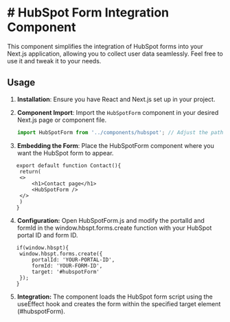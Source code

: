 # # HubSpot Form Integration Component

This component simplifies the integration of HubSpot forms into your Next.js application, allowing you to collect user data seamlessly. Feel free to use it and tweak it to your needs.

## Usage

1. **Installation**: Ensure you have React and Next.js set up in your project.

2. **Component Import**: Import the `HubSpotForm` component in your desired Next.js page or component file.

   ```javascript
   import HubSpotForm from '../components/hubspot'; // Adjust the path as needed
   
3. **Embedding the Form**: Place the HubSpotForm component where you want the HubSpot form to appear.
```
   export default function Contact(){
   	return(
   	<>
   		<h1>Contact page</h1>
   		<HubSpotForm />
   	</>
   	)
   }
```

4. **Configuration:** Open HubSpotForm.js and modify the portalId and formId in the window.hbspt.forms.create function with your HubSpot portal ID and form ID.
```
   if(window.hbspt){
   	window.hbspt.forms.create({
   		portalId: 'YOUR-PORTAL-ID',
   		formId: 'YOUR-FORM-ID',
   		target: '#hubspotForm'
   	});
   }
```

5. **Integration:** The component loads the HubSpot form script using the useEffect hook and creates the form within the specified target element (#hubspotForm).

